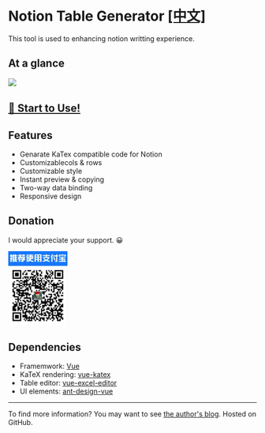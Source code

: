# Notion Table Generator [[中文]](https://github.com/reycn/notion-table/blob/master/README-ZH.MD)

This tool is used to enhancing notion writting experience.

## At a glance  
  ![](https://github.com/reycn/notion-table/blob/master/img/preview.gif?raw=true)
  ## [🎈 Start to Use!](https://tab.quoth.win/)
## Features

- Genarate KaTex compatible code for Notion
- Customizablecols & rows
- Customizable style
- Instant preview & copying
- Two-way data binding
- Responsive design

## Donation

I would appreciate your support. 😀

<img src="https://github.com/reycn/notion-table/blob/master/img/donate.jpg?raw=true" width="120">

## Dependencies

- Framemwork: [Vue](https://github.com/vuejs/vue)
- KaTeX rendering: [vue-katex](https://github.com/lucpotage/vue-katex)
- Table editor: [vue-excel-editor](https://github.com/cscan/vue-excel-editor)
- UI elements: [ant-design-vue](https://github.com/vueComponent/ant-design-vue)

---

To find more information? You may want to see [the author's blog](https://quoth.win/).
Hosted on GitHub.
